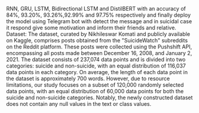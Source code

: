 RNN, GRU, LSTM, Bidirectional LSTM and DistilBERT with an accuracy of 84%, 93.20%, 93.26%,92.99% and 97.75% respectively and finally deploy the model using Telegram bot with detect the message and in suicidal case it respond give some motivation and inform their friends and relative.
Dataset: The dataset, curated by Nikhileswar Komati and publicly available on Kaggle, comprises posts obtained from the "SuicideWatch" subreddits on the Reddit platform. These posts were collected using the Pushshift API, encompassing all posts made between December 16, 2008, and January 2, 2021. The dataset consists of 237,074 data points and is divided into two categories: suicide and non-suicide, with an equal distribution of 116,037 data points in each category. On average, the length of each data point in the dataset is approximately 700 words. However, due to resource limitations, our study focuses on a subset of 120,000 randomly selected data points, with an equal distribution of 60,000 data points for both the suicide and non-suicide categories. Notably, the newly constructed dataset does not contain any null values in the text or class values.
